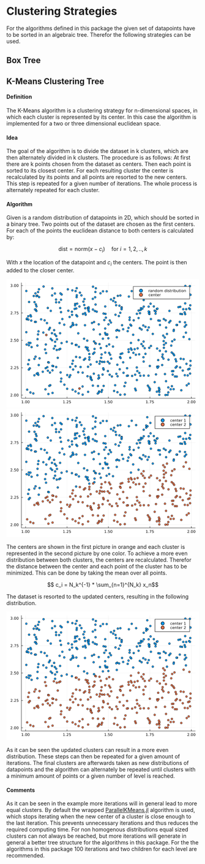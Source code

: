 # Clustering Strategies
For the algorithms defined in this package the given set of datapoints have to be sorted in an algebraic tree. 
Therefor the following strategies can be used. 

## Box Tree 
## K-Means Clustering Tree
#### Definition
The K-Means algorithm is a clustering strategy for n-dimensional spaces, in which each cluster is represented by its center. In this case the algorithm is implemented for a two or three dimensional euclidean space.
#### Idea
The goal of the algorithm is to divide the dataset in k clusters, which are then alternately divided in k clusters. 
The procedure is as follows: At first there are k points chosen from the dataset as centers. Then each point is sorted to its closest center. For each resulting cluster the center is recalculated by its points and all points are resorted to the new centers. This step is repeated for a given number of iterations. The whole process is alternately repeated for each cluster.  
#### Algorithm
Given is a random distribution of datapoints in 2D, which should be sorted in a binary tree. 
Two points out of the dataset are chosen as the first centers. For each of the points the euclidean distance to both centers is calculated by:


$$\text{dist} = \text{norm}(x - c_i)\quad \text{for } i = 1,2,..,k$$

With $x$ the location of the datapoint and $c_i$ the centers. The point is then added to the closer center.

![](assets/random_distribution.png)
![](assets/sorted_first.png)

The centers are shown in the first picture in orange and each cluster is represented in the second picture by one color.
To achieve a more even distribution between both clusters, the centers are recalculated. Therefor the distance between the center and each point of the cluster has to be minimized.
This can be done by taking the mean over all points.

```math
    c_i = N_k^{-1} * \sum_{n=1}^{N_k} x_n
```
The dataset is resorted to the updated centers, resulting in the following distribution.

![](assets/even_distributed.png)

As it can be seen the updated clusters can result in a more even distribution. These steps can then be repeated for a given amount of iterations. 
The final clusters are afterwards taken as new distributions of datapoints and the algorithm can alternately be repeated until clusters with a minimum amount of points or a given number of level is reached. 

#### Comments
As it can be seen in the example more iterations will in general lead to more equal clusters. By default the wrapped [ParallelKMeans.jl](https://pydatablog.github.io/ParallelKMeans.jl/stable/) algorithm is used, which stops iterating when the new center of a cluster is close enough to the last iteration. This prevents unnecessary iterations and thus reduces the required computing time. For non homogenous distributions equal sized clusters can not always be reached, but more iterations will generate in general a better tree structure for the algorithms in this package.
For the the algorithms in this package 100 iterations and two children for each level are recommended.
